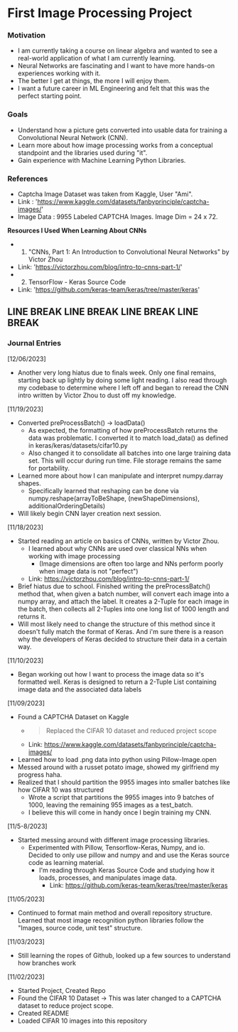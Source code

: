 # First Image Processing Project

### Motivation
- I am currently taking a course on linear algebra and wanted to see a real-world application of what I am currently learning.
- Neural Networks are fascinating and I want to have more hands-on experiences working with it.
- The better I get at things, the more I will enjoy them.
- I want a future career in ML Engineering and felt that this was the perfect starting point.

### Goals
- Understand how a picture gets converted into usable data for training a Convolutional Neural Network (CNN).
- Learn more about how image processing works from a conceptual standpoint and the libraries used during "it".
- Gain experience with Machine Learning Python Libraries.

### References
* Captcha Image Dataset was taken from Kaggle, User "Ami".
* Link : 'https://www.kaggle.com/datasets/fanbyprinciple/captcha-images/'
* Image Data : 9955 Labeled CAPTCHA Images. Image Dim = 24 x 72.

**Resources I Used When Learning About CNNs**
* 1. "CNNs, Part 1: An Introduction to Convolutional Neural Networks" by Victor Zhou
* Link: 'https://victorzhou.com/blog/intro-to-cnns-part-1/'
* 2. TensorFlow - Keras Source Code
* Link: 'https://github.com/keras-team/keras/tree/master/keras'

## LINE BREAK LINE BREAK LINE BREAK LINE BREAK

### Journal Entries
[12/06/2023]
- Another very long hiatus due to finals week. Only one final remains, starting back up lightly by doing some light reading. I also read through my codebase to determine where I left off and began to reread the CNN intro written by Victor Zhou to dust off my knowledge.

[11/19/2023]
- Converted preProcessBatch() -> loadData()
  - As expected, the formatting of how preProcessBatch returns the data was problematic. I converted it to match load_data() as defined in keras/keras/datasets/cifar10.py
  - Also changed it to consolidate all batches into one large training data set. This will occur during run time. File storage remains the same for portability.
- Learned more about how I can manipulate and interpret numpy.darray shapes.
  - Specifically learned that reshaping can be done via numpy.reshape(arrayToBeShape, (newShapeDimensions), additionalOrderingDetails) 
- Will likely begin CNN layer creation next session.

[11/18/2023]
- Started reading an article on basics of CNNs, written by Victor Zhou.
  - I learned about why CNNs are used over classical NNs when working with image processing
    - (Image dimensions are often too large and NNs perform poorly when image data is not "perfect")
  - Link: https://victorzhou.com/blog/intro-to-cnns-part-1/
- Brief hiatus due to school. Finished writing the preProcessBatch() method that, when given a batch number, will convert each image into a numpy array, and attach the label. It creates a 2-Tuple for each image in the batch, then collects all 2-Tuples into one long list of 1000 length and returns it.
- Will most likely need to change the structure of this method since it doesn't fully match the format of Keras. And i'm sure there is a reason why the developers of Keras decided to structure their data in a certain way.

[11/10/2023]
 - Began working out how I want to process the image data so it's formatted well. Keras is designed to return a 2-Tuple List containing image data and the associated data labels

[11/09/2023]
- Found a CAPTCHA Dataset on Kaggle
  - > Replaced the CIFAR 10 dataset and reduced project scope
  - Link: https://www.kaggle.com/datasets/fanbyprinciple/captcha-images/
- Learned how to load .png data into python using Pillow-Image.open
- Messed around with a russet potato image, showed my girlfriend my progress haha.
- Realized that I should partition the 9955 images into smaller batches like how CIFAR 10 was structured
  - Wrote a script that partitions the 9955 images into 9 batches of 1000, leaving the remaining 955 images as a test_batch.
  - I believe this will come in handy once I begin training my CNN.
 
[11/5-8/2023]
- Started messing around with different image processing libraries.
  - Experimented with Pillow, Tensorflow-Keras, Numpy, and io. Decided to only use pillow and numpy and and use the Keras source code as learning material.
    - I'm reading through Keras Source Code and studying how it loads, processes, and manipulates image data.
      - Link: https://github.com/keras-team/keras/tree/master/keras
 
[11/05/2023]
- Continued to format main method and overall repository structure. Learned that most image recognition python libraries follow the "Images, source code, unit test" structure.

[11/03/2023]
- Still learning the ropes of Github, looked up a few sources to understand how branches work

[11/02/2023]
- Started Project, Created Repo
- Found the CIFAR 10 Dataset -> This was later changed to a CAPTCHA dataset to reduce project scope.
- Created README
- Loaded CIFAR 10 images into this repository
